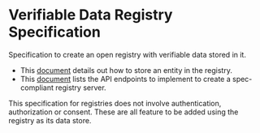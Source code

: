 # Verifiable Data Registry Specification

Specification to create an open registry with verifiable data stored in it.

- This [document](/spec/entity-representation.md) details out how to store an
  entity in the registry.
- This [document](/spec/registry-server-api.md) lists the API endpoints to
  implement to create a spec-compliant registry server.

This specification for registries does not involve authentication, authorization
or consent. These are all feature to be added using the registry as its data
store.
